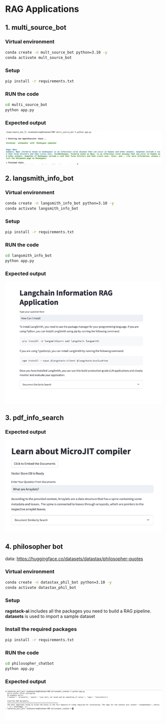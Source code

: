 # RAG Applications


## 1. multi_source_bot

### Virtual environment
```bash
conda create -n mult_source_bot python=3.10 -y
conda activate mult_source_bot
```

### Setup
```bash
pip install -r requirements.txt
```

### RUN the code
```bash
cd multi_source_bot
python app.py
```

### Expected output
![image](multi_source_bot/demo_pictures/msd.png)


## 2. langsmith_info_bot

### Virtual environment
```bash
conda create -n langsmith_info_bot python=3.10 -y
conda activate langsmith_info_bot
```

### Setup
```bash
pip install -r requirements.txt
```

### RUN the code
```bash
cd langsmith_info_bot
python app.py
```

### Expected output
![image](langsmith_info_bot/demo_pictures/lansi.png)



## 3. pdf_info_search



### Expected output
![image](pdf_info_search/demo_pictures/pdf_demo.png)



## 4. philosopher bot

data: https://huggingface.co/datasets/datastax/philosopher-quotes

### Virtual environment
```bash
conda create -n datastax_phil_bot python=3.10 -y
conda activate datastax_phil_bot
```

### Setup
**ragstack-ai** includes all the packages you need to build a RAG pipeline.
**datasets** is used to import a sample dataset

### Install the required packages
```bash
pip install -r requirements.txt
```
### RUN the code
```bash
cd philosopher_chatbot
python app.py
```

### Expected output
![image](philosopher_chatbot/demo_pictures/phil_bot.png)







